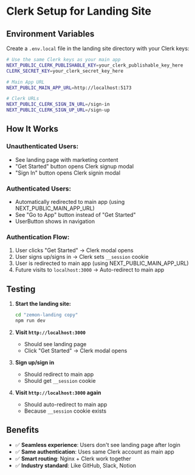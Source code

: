 # Clerk Setup for Landing Site

## Environment Variables

Create a `.env.local` file in the landing site directory with your Clerk keys:

```bash
# Use the same Clerk keys as your main app
NEXT_PUBLIC_CLERK_PUBLISHABLE_KEY=your_clerk_publishable_key_here
CLERK_SECRET_KEY=your_clerk_secret_key_here

# Main App URL
NEXT_PUBLIC_MAIN_APP_URL=http://localhost:5173

# Clerk URLs
NEXT_PUBLIC_CLERK_SIGN_IN_URL=/sign-in
NEXT_PUBLIC_CLERK_SIGN_UP_URL=/sign-up
```

## How It Works

### **Unauthenticated Users:**
- See landing page with marketing content
- "Get Started" button opens Clerk signup modal
- "Sign In" button opens Clerk signin modal

### **Authenticated Users:**
- Automatically redirected to main app (using NEXT_PUBLIC_MAIN_APP_URL)
- See "Go to App" button instead of "Get Started"
- UserButton shows in navigation

### **Authentication Flow:**
1. User clicks "Get Started" → Clerk modal opens
2. User signs up/signs in → Clerk sets `__session` cookie
3. User is redirected to main app (using NEXT_PUBLIC_MAIN_APP_URL)
4. Future visits to `localhost:3000` → Auto-redirect to main app

## Testing

1. **Start the landing site:**
   ```bash
   cd "zemon-landing copy"
   npm run dev
   ```

2. **Visit `http://localhost:3000`**
   - Should see landing page
   - Click "Get Started" → Clerk modal opens

3. **Sign up/sign in**
   - Should redirect to main app
   - Should get `__session` cookie

4. **Visit `http://localhost:3000` again**
   - Should auto-redirect to main app
   - Because `__session` cookie exists

## Benefits

- ✅ **Seamless experience**: Users don't see landing page after login
- ✅ **Same authentication**: Uses same Clerk account as main app
- ✅ **Smart routing**: Nginx + Clerk work together
- ✅ **Industry standard**: Like GitHub, Slack, Notion

